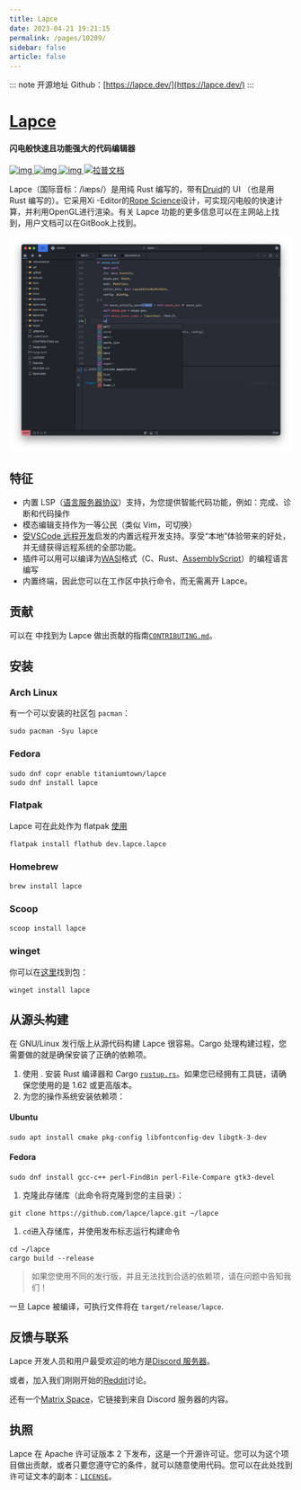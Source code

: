 ```yaml
---
title: Lapce
date: 2023-04-21 19:21:15
permalink: /pages/10209/
sidebar: false
article: false
---
```

::: note 开源地址
Github：[https://lapce.dev/](https://lapce.dev/)
::: 
# [Lapce](https://lapce.dev/)

#### 闪电般快速且功能强大的代码编辑器

[![img](https://github.com/lapce/lapce/actions/workflows/ci.yml/badge.svg) ](https://github.com/lapce/lapce/actions/workflows/ci.yml)[![img](https://camo.githubusercontent.com/f4b65e11e9240c0224ac350bc93a84300c0049071ee0fea60e45a00afda9f40e/68747470733a2f2f696d672e736869656c64732e696f2f646973636f72642f3934363835383736313431333332383934363f6c6f676f3d646973636f7264) ](https://discord.gg/n8tGJ6Rn6D)[![img](https://camo.githubusercontent.com/1d50a7d67f2889e6cfd13dff89a4ef5242a986ec1b4a497be75a5c3675db95be/68747470733a2f2f696d672e736869656c64732e696f2f6d61747269782f6c617063652d656469746f723a6d61747269782e6f72673f636f6c6f723d74757271756f697365266c6f676f3d4d6174726978) ](https://matrix.to/#/#lapce-editor:matrix.org)[![拉普文档](https://camo.githubusercontent.com/a5442559b3a0b6a569e7834d6d55dee097e45609104462b82c96aa5bb5f94bf9/68747470733a2f2f696d672e736869656c64732e696f2f7374617469632f76313f6c6162656c3d446f6373266d6573736167653d646f63732e6c617063652e64657626636f6c6f723d626c7565)](https://docs.lapce.dev/)

Lapce（国际音标：/læps/）是用纯 Rust 编写的，带有[Druid](https://github.com/linebender/druid)的 UI （也是用 Rust 编写的）。它采用Xi -Editor的[Rope Science](https://xi-editor.io/docs/rope_science_00.html)设计，可实现闪电般的快速计算，并利用OpenGL进行渲染。有关 Lapce 功能的更多信息可以在主网站上找到，用户文档可以在GitBook上找到。

[![img](https://github.com/lapce/lapce/raw/master/extra/images/screenshot.png?raw=true)](https://github.com/lapce/lapce/blob/master/extra/images/screenshot.png?raw=true)

## 特征

- 内置 LSP（[语言服务器协议](https://microsoft.github.io/language-server-protocol/)）支持，为您提供智能代码功能，例如：完成、诊断和代码操作
- 模态编辑支持作为一等公民（类似 Vim，可切换）
- [受VSCode 远程开发](https://code.visualstudio.com/docs/remote/remote-overview)启发的内置远程开发支持。享受“本地”体验带来的好处，并无缝获得远程系统的全部功能。
- 插件可以用可以编译为[WASI](https://wasi.dev/)格式（C、Rust、[AssemblyScript](https://www.assemblyscript.org/)）的编程语言编写
- 内置终端，因此您可以在工作区中执行命令，而无需离开 Lapce。

## 贡献

可以在 中找到为 Lapce 做出贡献的指南[`CONTRIBUTING.md`](https://github.com/lapce/lapce/blob/master/CONTRIBUTING.md)。

## 安装

### Arch Linux

有一个可以安装的社区包 `pacman`：

```shell
sudo pacman -Syu lapce
```

### Fedora

```shell
sudo dnf copr enable titaniumtown/lapce
sudo dnf install lapce
```

### Flatpak

Lapce 可在此处作为 flatpak [使用](https://flathub.org/apps/details/dev.lapce.lapce)

```shell
flatpak install flathub dev.lapce.lapce
```

### Homebrew

```shell
brew install lapce
```

### Scoop

```shell
scoop install lapce
```

### winget

你可以在[这里](https://github.com/microsoft/winget-pkgs/tree/master/manifests/l/Lapce/Lapce)找到包：

```shell
winget install lapce
```

## 从源头构建

在 GNU/Linux 发行版上从源代码构建 Lapce 很容易。Cargo 处理构建过程，您需要做的就是确保安装了正确的依赖项。

1. 使用 . 安装 Rust 编译器和 Cargo [`rustup.rs`](https://rustup.rs/)。如果您已经拥有工具链，请确保您使用的是 1.62 或更高版本。
2. 为您的操作系统安装依赖项：

#### Ubuntu

```shell
sudo apt install cmake pkg-config libfontconfig-dev libgtk-3-dev
```

#### Fedora

```shell
sudo dnf install gcc-c++ perl-FindBin perl-File-Compare gtk3-devel
```

1. 克隆此存储库（此命令将克隆到您的主目录）：

```shell
git clone https://github.com/lapce/lapce.git ~/lapce
```

1. `cd`进入存储库，并使用发布标志运行构建命令

```shell
cd ~/lapce
cargo build --release
```

> 如果您使用不同的发行版，并且无法找到合适的依赖项，请在问题中告知我们！

一旦 Lapce 被编译，可执行文件将在 `target/release/lapce`.

## 反馈与联系

Lapce 开发人员和用户最受欢迎的地方是[Discord 服务器](https://discord.gg/n8tGJ6Rn6D)。

或者，加入我们刚刚开始的[Reddit](https://www.reddit.com/r/lapce/)讨论。

还有一个[Matrix Space](https://matrix.to/#/#lapce-editor:matrix.org)，它链接到来自 Discord 服务器的内容。

## 执照

Lapce 在 Apache 许可证版本 2 下发布，这是一个开源许可证。您可以为这个项目做出贡献，或者只要您遵守它的条件，就可以随意使用代码。您可以在此处找到许可证文本的副本：[`LICENSE`](https://github.com/lapce/lapce/blob/master/LICENSE)。